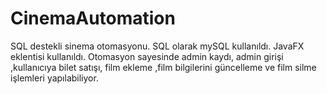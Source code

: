 # CinemaAutomation
SQL destekli sinema otomasyonu.
SQL olarak mySQL kullanıldı.
JavaFX eklentisi kullanıldı.
Otomasyon sayesinde admin kaydı, admin girişi ,kullanıcıya bilet satışı, film ekleme ,film bilgilerini güncelleme ve film silme işlemleri yapılabiliyor.
